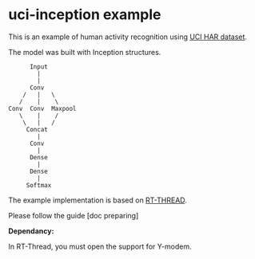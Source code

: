 # uci-inception example

This is an example of human activity recognition using [UCI HAR dataset](https://archive.ics.uci.edu/ml/datasets/human+activity+recognition+using+smartphones). 

The model was built with Inception structures. 

~~~
      Input
        |
        |
      Conv
    /   |   \
   /    |    \
Conv  Conv  Maxpool
   \    |    /
    \   |   /
     Concat
        |
      Conv
        |   
      Dense
        |
      Dense
        |
     Softmax
~~~

The example implementation is based on [RT-THREAD](https://github.com/RT-Thread/rt-thread).

Please follow the guide [doc preparing]

**Dependancy:**

In RT-Thread, you must open the support for Y-modem. 

